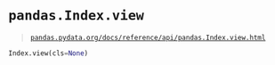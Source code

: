 # `pandas.Index.view`

> [`pandas.pydata.org/docs/reference/api/pandas.Index.view.html`](https://pandas.pydata.org/docs/reference/api/pandas.Index.view.html)

```py
Index.view(cls=None)
```
